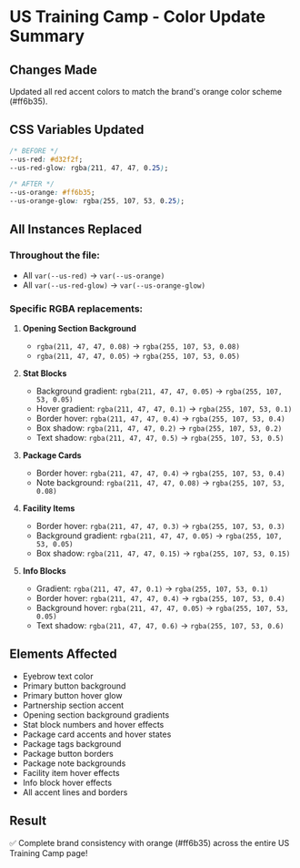 # US Training Camp - Color Update Summary

## Changes Made
Updated all red accent colors to match the brand's orange color scheme (#ff6b35).

## CSS Variables Updated
```css
/* BEFORE */
--us-red: #d32f2f;
--us-red-glow: rgba(211, 47, 47, 0.25);

/* AFTER */
--us-orange: #ff6b35;
--us-orange-glow: rgba(255, 107, 53, 0.25);
```

## All Instances Replaced

### Throughout the file:
- All `var(--us-red)` → `var(--us-orange)`
- All `var(--us-red-glow)` → `var(--us-orange-glow)`

### Specific RGBA replacements:
1. **Opening Section Background**
   - `rgba(211, 47, 47, 0.08)` → `rgba(255, 107, 53, 0.08)`
   - `rgba(211, 47, 47, 0.05)` → `rgba(255, 107, 53, 0.05)`

2. **Stat Blocks**
   - Background gradient: `rgba(211, 47, 47, 0.05)` → `rgba(255, 107, 53, 0.05)`
   - Hover gradient: `rgba(211, 47, 47, 0.1)` → `rgba(255, 107, 53, 0.1)`
   - Border hover: `rgba(211, 47, 47, 0.4)` → `rgba(255, 107, 53, 0.4)`
   - Box shadow: `rgba(211, 47, 47, 0.2)` → `rgba(255, 107, 53, 0.2)`
   - Text shadow: `rgba(211, 47, 47, 0.5)` → `rgba(255, 107, 53, 0.5)`

3. **Package Cards**
   - Border hover: `rgba(211, 47, 47, 0.4)` → `rgba(255, 107, 53, 0.4)`
   - Note background: `rgba(211, 47, 47, 0.08)` → `rgba(255, 107, 53, 0.08)`

4. **Facility Items**
   - Border hover: `rgba(211, 47, 47, 0.3)` → `rgba(255, 107, 53, 0.3)`
   - Background gradient: `rgba(211, 47, 47, 0.05)` → `rgba(255, 107, 53, 0.05)`
   - Box shadow: `rgba(211, 47, 47, 0.15)` → `rgba(255, 107, 53, 0.15)`

5. **Info Blocks**
   - Gradient: `rgba(211, 47, 47, 0.1)` → `rgba(255, 107, 53, 0.1)`
   - Border hover: `rgba(211, 47, 47, 0.4)` → `rgba(255, 107, 53, 0.4)`
   - Background hover: `rgba(211, 47, 47, 0.05)` → `rgba(255, 107, 53, 0.05)`
   - Text shadow: `rgba(211, 47, 47, 0.6)` → `rgba(255, 107, 53, 0.6)`

## Elements Affected
- Eyebrow text color
- Primary button background
- Primary button hover glow
- Partnership section accent
- Opening section background gradients
- Stat block numbers and hover effects
- Package card accents and hover states
- Package tags background
- Package button borders
- Package note backgrounds
- Facility item hover effects
- Info block hover effects
- All accent lines and borders

## Result
✅ Complete brand consistency with orange (#ff6b35) across the entire US Training Camp page!
